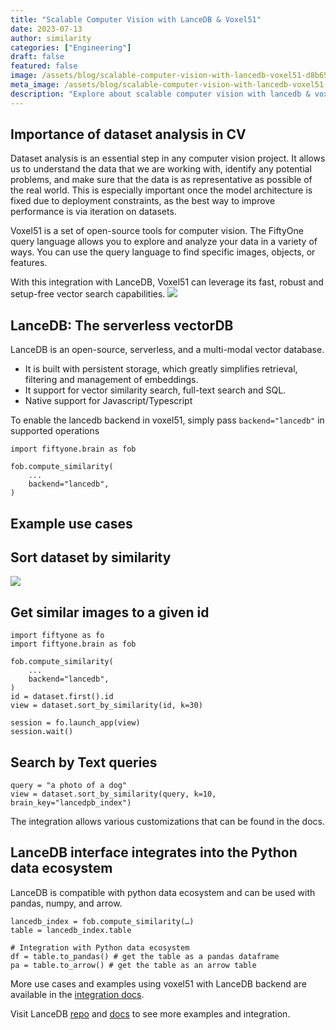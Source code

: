 ```yaml
---
title: "Scalable Computer Vision with LanceDB & Voxel51"
date: 2023-07-13
author: similarity
categories: ["Engineering"]
draft: false
featured: false
image: /assets/blog/scalable-computer-vision-with-lancedb-voxel51-d8b65066d5f6/preview-image.png
meta_image: /assets/blog/scalable-computer-vision-with-lancedb-voxel51-d8b65066d5f6/preview-image.png
description: "Explore about scalable computer vision with lancedb & voxel51. Get practical steps, examples, and best practices you can use now."
---
```


## Importance of dataset analysis in CV

Dataset analysis is an essential step in any computer vision project. It allows us to understand the data that we are working with, identify any potential problems, and make sure that the data is as representative as possible of the real world. This is especially important once the model architecture is fixed due to deployment constraints, as the best way to improve performance is via iteration on datasets.

Voxel51 is a set of open-source tools for computer vision. The FiftyOne query language allows you to explore and analyze your data in a variety of ways. You can use the query language to find specific images, objects, or features.

With this integration with LanceDB, Voxel51 can leverage its fast, robust and setup-free vector search capabilities.
![](https://miro.medium.com/v2/resize:fit:770/1*RFtus4W8XVeoG0Bc08IHdg.jpeg)
## LanceDB: The serverless vectorDB

LanceDB is an open-source, serverless, and a multi-modal vector database.

- It is built with persistent storage, which greatly simplifies retrieval, filtering and management of embeddings.
- It support for vector similarity search, full-text search and SQL.
- Native support for Javascript/Typescript

To enable the lancedb backend in voxel51, simply pass `backend="lancedb"` in supported operations

    import fiftyone.brain as fob

    fob.compute_similarity(
        ...
        backend="lancedb",
    )

## **Example use cases**

## Sort dataset by similarity

![](https://miro.medium.com/v2/resize:fit:770/1*WIKrLZEtkYGwlXaCDdctJQ.gif)
## Get similar images to a given id

    import fiftyone as fo
    import fiftyone.brain as fob

    fob.compute_similarity(
        ...
        backend="lancedb",
    )
    id = dataset.first().id
    view = dataset.sort_by_similarity(id, k=30)

    session = fo.launch_app(view)
    session.wait()

## Search by Text queries

    query = "a photo of a dog"
    view = dataset.sort_by_similarity(query, k=10, brain_key="lancedpb_index")

The integration allows various customizations that can be found in the docs.

## LanceDB interface integrates into the Python data ecosystem

LanceDB is compatible with python data ecosystem and can be used with pandas, numpy, and arrow.

    lancedb_index = fob.compute_similarity(…)
    table = lancedb_index.table

    # Integration with Python data ecosystem
    df = table.to_pandas() # get the table as a pandas dataframe
    pa = table.to_arrow() # get the table as an arrow table

More use cases and examples using voxel51 with LanceDB backend are available in the [integration docs](https://docs.voxel51.com/integrations/lancedb.html#lancedb-integration).

Visit LanceDB [repo](https://github.com/lancedb/lancedb) and [docs](https://lancedb.github.io/lancedb/) to see more examples and integration.
